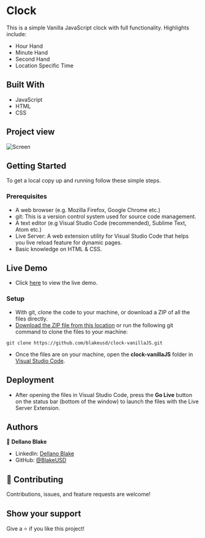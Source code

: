 # Clock
This is a simple Vanilla JavaScript clock with full functionality. Highlights include:

- Hour Hand
- Minute Hand
- Second Hand
- Location Specific Time

## Built With

- JavaScript
- HTML
- CSS

## Project view
![Screen](https://singular-meerkat-adce50.netlify.app/assets/Clock.png)

## Getting Started

To get a local copy up and running follow these simple steps.

### Prerequisites

- A web browser (e.g. Mozilla Firefox, Google Chrome etc.)
- git: This is a version control system used for source code management.
- A text editor (e.g Visual Studio Code (recommended), Sublime Text, Atom etc.)
- Live Server: A web extension utility for Visual Studio Code that helps you live reload feature for dynamic pages.
- Basic knowledge on HTML & CSS.

## Live Demo

- Click [here](https://dellano-clock.netlify.app/) to view the live demo.

### Setup

- With git, clone the code to your machine, or download a ZIP of all the files directly.
- [Download the ZIP file from this location](https://github.com/BlakeUSD/clock-vanillaJS/archive/refs/heads/master.zip) or run the following git command to clone the files to your machine:

```
git clone https://github.com/blakeusd/clock-vanillaJS.git
```

- Once the files are on your machine, open the **clock-vanillaJS** folder in [Visual Studio Code](https://code.visualstudio.com/download).

## Deployment

- After opening the files in Visual Studio Code, press the **Go Live** button on the status bar (bottom of the window) to launch the files with the Live Server Extension.

## Authors

👤 **Dellano Blake**

- LinkedIn: [Dellano Blake](https://www.linkedin.com/in/dellano-b-032a9b1a4/)
- GitHub: [@BlakeUSD](https://github.com/blakeusd)

## 🤝 Contributing

Contributions, issues, and feature requests are welcome!

## Show your support

Give a ⭐️ if you like this project!
